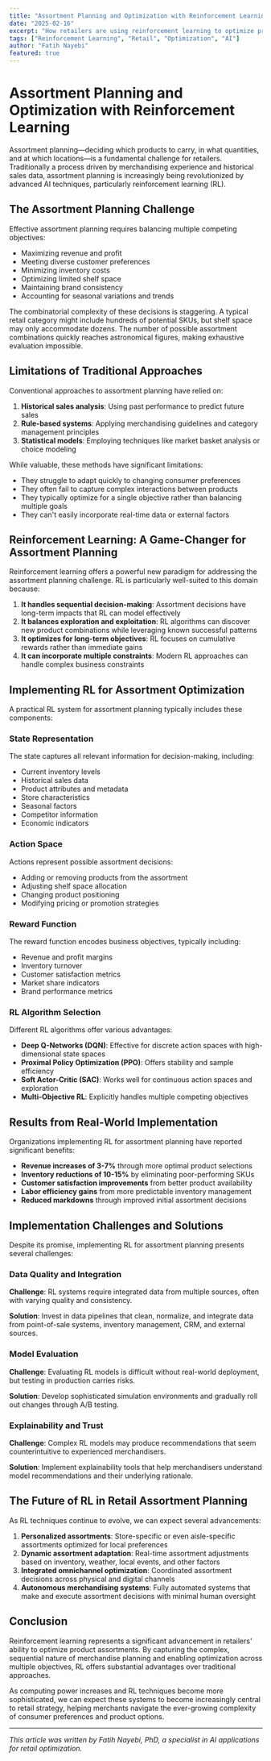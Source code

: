 ```yaml
---
title: "Assortment Planning and Optimization with Reinforcement Learning"
date: "2025-02-16"
excerpt: "How retailers are using reinforcement learning to optimize product assortment decisions and maximize revenue."
tags: ["Reinforcement Learning", "Retail", "Optimization", "AI"]
author: "Fatih Nayebi"
featured: true
---
```


# Assortment Planning and Optimization with Reinforcement Learning

Assortment planning—deciding which products to carry, in what quantities, and at which locations—is a fundamental challenge for retailers. Traditionally a process driven by merchandising experience and historical sales data, assortment planning is increasingly being revolutionized by advanced AI techniques, particularly reinforcement learning (RL).

## The Assortment Planning Challenge

Effective assortment planning requires balancing multiple competing objectives:

- Maximizing revenue and profit
- Meeting diverse customer preferences
- Minimizing inventory costs
- Optimizing limited shelf space
- Maintaining brand consistency
- Accounting for seasonal variations and trends

The combinatorial complexity of these decisions is staggering. A typical retail category might include hundreds of potential SKUs, but shelf space may only accommodate dozens. The number of possible assortment combinations quickly reaches astronomical figures, making exhaustive evaluation impossible.

## Limitations of Traditional Approaches

Conventional approaches to assortment planning have relied on:

1. **Historical sales analysis**: Using past performance to predict future sales
2. **Rule-based systems**: Applying merchandising guidelines and category management principles
3. **Statistical models**: Employing techniques like market basket analysis or choice modeling

While valuable, these methods have significant limitations:

- They struggle to adapt quickly to changing consumer preferences
- They often fail to capture complex interactions between products
- They typically optimize for a single objective rather than balancing multiple goals
- They can't easily incorporate real-time data or external factors

## Reinforcement Learning: A Game-Changer for Assortment Planning

Reinforcement learning offers a powerful new paradigm for addressing the assortment planning challenge. RL is particularly well-suited to this domain because:

1. **It handles sequential decision-making**: Assortment decisions have long-term impacts that RL can model effectively
2. **It balances exploration and exploitation**: RL algorithms can discover new product combinations while leveraging known successful patterns
3. **It optimizes for long-term objectives**: RL focuses on cumulative rewards rather than immediate gains
4. **It can incorporate multiple constraints**: Modern RL approaches can handle complex business constraints

## Implementing RL for Assortment Optimization

A practical RL system for assortment planning typically includes these components:

### State Representation

The state captures all relevant information for decision-making, including:

- Current inventory levels
- Historical sales data
- Product attributes and metadata
- Store characteristics
- Seasonal factors
- Competitor information
- Economic indicators

### Action Space

Actions represent possible assortment decisions:

- Adding or removing products from the assortment
- Adjusting shelf space allocation
- Changing product positioning
- Modifying pricing or promotion strategies

### Reward Function

The reward function encodes business objectives, typically including:

- Revenue and profit margins
- Inventory turnover
- Customer satisfaction metrics
- Market share indicators
- Brand performance metrics

### RL Algorithm Selection

Different RL algorithms offer various advantages:

- **Deep Q-Networks (DQN)**: Effective for discrete action spaces with high-dimensional state spaces
- **Proximal Policy Optimization (PPO)**: Offers stability and sample efficiency
- **Soft Actor-Critic (SAC)**: Works well for continuous action spaces and exploration
- **Multi-Objective RL**: Explicitly handles multiple competing objectives

## Results from Real-World Implementation

Organizations implementing RL for assortment planning have reported significant benefits:

- **Revenue increases of 3-7%** through more optimal product selections
- **Inventory reductions of 10-15%** by eliminating poor-performing SKUs
- **Customer satisfaction improvements** from better product availability
- **Labor efficiency gains** from more predictable inventory management
- **Reduced markdowns** through improved initial assortment decisions

## Implementation Challenges and Solutions

Despite its promise, implementing RL for assortment planning presents several challenges:

### Data Quality and Integration

**Challenge**: RL systems require integrated data from multiple sources, often with varying quality and consistency.

**Solution**: Invest in data pipelines that clean, normalize, and integrate data from point-of-sale systems, inventory management, CRM, and external sources.

### Model Evaluation

**Challenge**: Evaluating RL models is difficult without real-world deployment, but testing in production carries risks.

**Solution**: Develop sophisticated simulation environments and gradually roll out changes through A/B testing.

### Explainability and Trust

**Challenge**: Complex RL models may produce recommendations that seem counterintuitive to experienced merchandisers.

**Solution**: Implement explainability tools that help merchandisers understand model recommendations and their underlying rationale.

## The Future of RL in Retail Assortment Planning

As RL techniques continue to evolve, we can expect several advancements:

1. **Personalized assortments**: Store-specific or even aisle-specific assortments optimized for local preferences
2. **Dynamic assortment adaptation**: Real-time assortment adjustments based on inventory, weather, local events, and other factors
3. **Integrated omnichannel optimization**: Coordinated assortment decisions across physical and digital channels
4. **Autonomous merchandising systems**: Fully automated systems that make and execute assortment decisions with minimal human oversight

## Conclusion

Reinforcement learning represents a significant advancement in retailers' ability to optimize product assortments. By capturing the complex, sequential nature of merchandise planning and enabling optimization across multiple objectives, RL offers substantial advantages over traditional approaches.

As computing power increases and RL techniques become more sophisticated, we can expect these systems to become increasingly central to retail strategy, helping merchants navigate the ever-growing complexity of consumer preferences and product options.

---

*This article was written by Fatih Nayebi, PhD, a specialist in AI applications for retail optimization.* 